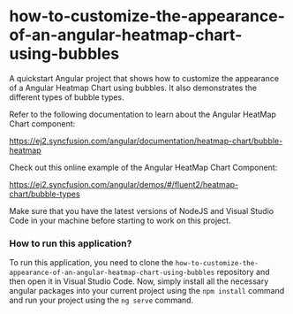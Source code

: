# how-to-customize-the-appearance-of-an-angular-heatmap-chart-using-bubbles
A quickstart Angular project that shows how to customize the appearance of a Angular Heatmap Chart using bubbles. It also demonstrates the different types of bubble types.
 
Refer to the following documentation to learn about the Angular HeatMap Chart component:

https://ej2.syncfusion.com/angular/documentation/heatmap-chart/bubble-heatmap

Check out this online example of the Angular HeatMap Chart Component:

https://ej2.syncfusion.com/angular/demos/#/fluent2/heatmap-chart/bubble-types

Make sure that you have the latest versions of NodeJS and Visual Studio Code in your machine before starting to work on this project.

### How to run this application?
To run this application, you need to clone the `how-to-customize-the-appearance-of-an-angular-heatmap-chart-using-bubbles` repository and then open it in Visual Studio Code. Now, simply install all the necessary angular packages into your current project using the `npm install` command and run your project using the `ng serve` command.
